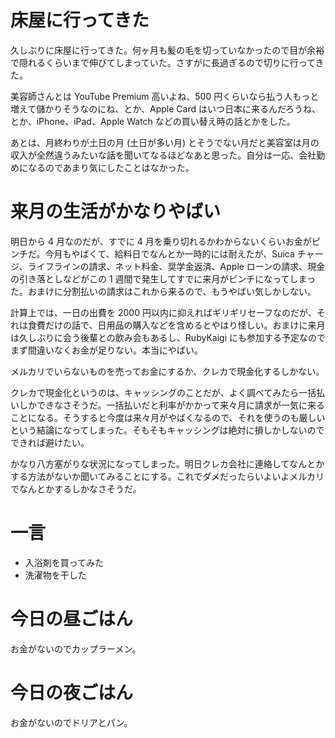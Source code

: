 # 床屋に行ってきた
久しぶりに床屋に行ってきた。何ヶ月も髪の毛を切っていなかったので目が余裕で隠れるくらいまで伸びてしまっていた。さすがに長過ぎるので切りに行ってきた。

美容師さんとは YouTube Premium 高いよね、500 円くらいなら払う人もっと増えて儲かりそうなのにね、とか、Apple Card はいつ日本に来るんだろうね、とか、iPhone、iPad、Apple Watch などの買い替え時の話とかをした。

あとは、月終わりが土日の月 (土日が多い月) とそうでない月だと美容室は月の収入が全然違うみたいな話を聞いてなるほどなあと思った。自分は一応、会社勤めになるのであまり気にしたことはなかった。

# 来月の生活がかなりやばい
明日から 4 月なのだが、すでに 4 月を乗り切れるかわからないくらいお金がピンチだ。今月もやばくて、給料日でなんとか一時的には耐えたが、Suica チャージ、ライフラインの請求、ネット料金、奨学金返済、Apple ローンの請求、現金の引き落としなどがこの 1 週間で発生してすでに来月がピンチになってしまった。おまけに分割払いの請求はこれから来るので、もうやばい気しかしない。

計算上では、一日の出費を 2000 円以内に抑えればギリギリセーフなのだが、それは食費だけの話で、日用品の購入などを含めるとやはり怪しい。おまけに来月は久しぶりに会う後輩との飲み会もあるし、RubyKaigi にも参加する予定なのでまず間違いなくお金が足りない。本当にやばい。

メルカリでいらないものを売ってお金にするか、クレカで現金化するしかない。

クレカで現金化というのは、キャッシングのことだが、よく調べてみたら一括払いしかできなさそうだ。一括払いだと利率がかかって来々月に請求が一気に来ることになる。そうすると今度は来々月がやばくなるので、それを使うのも厳しいという結論になってしまった。そもそもキャッシングは絶対に損しかしないのでできれば避けたい。

かなり八方塞がりな状況になってしまった。明日クレカ会社に連絡してなんとかする方法がないか聞いてみることにする。これでダメだったらいよいよメルカリでなんとかするしかなさそうだ。

# 一言
- 入浴剤を買ってみた
- 洗濯物を干した

# 今日の昼ごはん
お金がないのでカップラーメン。

# 今日の夜ごはん
お金がないのでドリアとパン。
